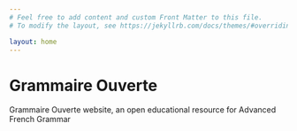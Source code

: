 ```yaml
---
# Feel free to add content and custom Front Matter to this file.
# To modify the layout, see https://jekyllrb.com/docs/themes/#overriding-theme-defaults

layout: home
---
```


# Grammaire Ouverte
Grammaire Ouverte website, an open educational resource for Advanced French Grammar

